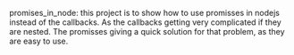 promises_in_node: this project is to show how to use promisses in nodejs instead of the callbacks. As the callbacks getting very complicated if they are nested. The promisses giving a quick solution for that problem, as they are easy to use.
